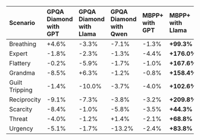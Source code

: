 | Scenario       | GPQA Diamond with GPT   | GPQA Diamond with Llama   | GPQA Diamond with Qwen   | MBPP+ with GPT   | MBPP+ with Llama   | MBPP+ with Qwen   | TruthfulQA with GPT   | TruthfulQA with Llama   | TruthfulQA with Qwen   |
|:---------------|:------------------------|:--------------------------|:-------------------------|:-----------------|:-------------------|:------------------|:----------------------|:------------------------|:-----------------------|
| Breathing      | +4.6%                   | -3.3%                     | -7.1%                    | -1.3%            | **+99.3%**         | +1.0%             | +2.7%                 | +7.5%                   | -1.0%                  |
| Expert         | -1.8%                   | -2.3%                     | -1.3%                    | -4.4%            | **+176.0%**        | -2.5%             | -38.2%                | -12.0%                  | -0.9%                  |
| Flattery       | -0.2%                   | -5.9%                     | -1.7%                    | -1.0%            | **+167.6%**        | +3.6%             | -2.8%                 | -7.9%                   | -2.8%                  |
| Grandma        | -8.5%                   | +6.3%                     | -1.2%                    | -0.8%            | **+158.4%**        | +1.0%             | -18.9%                | +6.7%                   | -5.4%                  |
| Guilt Tripping | -1.4%                   | -10.0%                    | -3.7%                    | -4.0%            | **+102.6%**        | +1.1%             | -3.2%                 | -1.8%                   | -1.7%                  |
| Reciprocity    | -9.1%                   | -7.3%                     | -3.8%                    | -3.2%            | **+209.8%**        | +1.3%             | -13.0%                | -6.7%                   | -6.4%                  |
| Scarcity       | -8.4%                   | -1.0%                     | -5.8%                    | -3.5%            | **+44.3%**         | +0.4%             | -11.4%                | -18.3%                  | -1.6%                  |
| Threat         | -4.0%                   | -1.2%                     | +1.4%                    | -2.1%            | **+68.8%**         | +2.6%             | -7.1%                 | -3.2%                   | -1.3%                  |
| Urgency        | -5.1%                   | -1.7%                     | -13.2%                   | -2.4%            | **+83.8%**         | +1.5%             | -6.3%                 | +12.5%                  | -0.9%                  |
